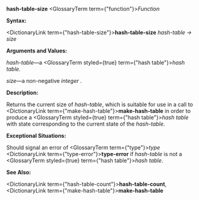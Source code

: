 **hash-table-size** <GlossaryTerm  term={"function"}><i>Function</i></GlossaryTerm> 



**Syntax:** 



<DictionaryLink  term={"hash-table-size"}><b>hash-table-size</b></DictionaryLink> *hash-table → size* 



**Arguments and Values:** 



*hash-table*—a <GlossaryTerm styled={true} term={"hash table"}><i>hash table</i></GlossaryTerm>. 



*size*—a non-negative *integer* . 



**Description:** 



Returns the current size of *hash-table*, which is suitable for use in a call to <DictionaryLink  term={"make-hash-table"}><b>make-hash-table</b></DictionaryLink> in order to produce a <GlossaryTerm styled={true} term={"hash table"}><i>hash table</i></GlossaryTerm> with state corresponding to the current state of the *hash-table*. 



**Exceptional Situations:** 



Should signal an error of <GlossaryTerm  term={"type"}><i>type</i></GlossaryTerm> <DictionaryLink  term={"type-error"}><b>type-error</b></DictionaryLink> if *hash-table* is not a <GlossaryTerm styled={true} term={"hash table"}><i>hash table</i></GlossaryTerm>. 



**See Also:** 



<DictionaryLink  term={"hash-table-count"}><b>hash-table-count</b></DictionaryLink>, <DictionaryLink  term={"make-hash-table"}><b>make-hash-table</b></DictionaryLink> 



